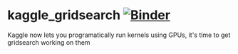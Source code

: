 # kaggle_gridsearch [![Binder](https://mybinder.org/badge.svg)](https://mybinder.org/v2/gh/kmader/kaggle_gridsearch/master)
Kaggle now lets you programatically run kernels using GPUs, it's time to get gridsearch working on them
